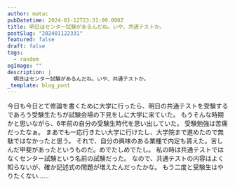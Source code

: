```yaml
---
author: matac
pubDatetime: 2024-01-12T23:31:09.000Z
title: 明日はセンター試験があるんだね。いや、共通テストか。
postSlug: "202401122331"
featured: false
draft: false
tags:
  - random
ogImage: ""
description: |
  明日はセンター試験があるんだね。いや、共通テストか。
_template: blog_post
---
```


今日も今日とて修論を書くために大学に行ったら、明日の共通テストを受験するであろう受験生たちが試験会場の下見をしに大学に来ていた。
もうそんな時期かと思いながら、6年前の自分の受験生時代を思い出していた。
受験勉強は苦痛だったなぁ。
まあでも一応行きたい大学に行けたし、大学院まで進めたので無駄ではなかったと思う。
それで、自分の興味のある業種で内定も貰えた。苦しんだ甲斐があったというものだ。めでたしめでたし。
私の時は共通テストではなくセンター試験という名前の試験だった。
なので、共通テストの内容はよく知らないが、確か記述式の問題が増えたんだったかな。
もう二度と受験生はやりたくない......

